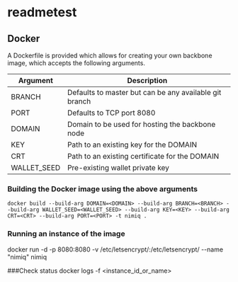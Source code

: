 # readmetest


## Docker

A Dockerfile is provided which allows for creating your own backbone image, which accepts the following arguments.

| Argument  | Description |
| ------------- | ------------- |
| BRANCH  | Defaults to master but can be any available git branch  |
| PORT  | Defaults to TCP port 8080 |
| DOMAIN  | Domain to be used for hosting the backbone node  |
| KEY  | Path to an existing key for the DOMAIN  |
| CRT  | Path to an existing certificate for the DOMAIN  |
| WALLET_SEED  | Pre-existing wallet private key  |

### Building the Docker image using the above arguments
`docker build --build-arg DOMAIN=<DOMAIN> --build-arg BRANCH=<BRANCH> --build-arg WALLET_SEED=<WALLET_SEED> --build-arg KEY=<KEY> --build-arg CRT=<CRT> --build-arg PORT=<PORT> -t nimiq .`

### Running an instance of the image

docker run -d -p 8080:8080 -v /etc/letsencrypt/:/etc/letsencrypt/ --name "nimiq" nimiq

###Check status
docker logs -f <instance_id_or_name>
